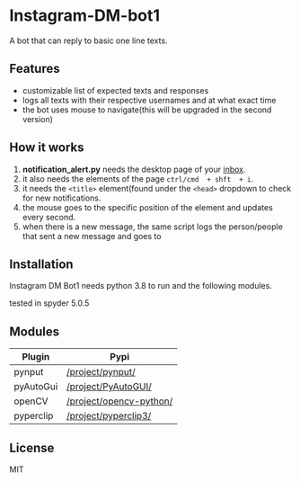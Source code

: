 # Instagram-DM-bot1
A bot that can reply to basic one line texts.

## Features

- customizable list of expected texts and responses
- logs all texts with their respective usernames and at what exact time
- the bot uses mouse to navigate(this will be upgraded in the second version)


## How it works
1. **notification_alert.py** needs the desktop page of your [inbox](https://www.instagram.com/direct/inbox/).
2. it also needs the elements of the page ```ctrl/cmd  + shft  + i```.
3. it needs the ```<title>``` element(found under the ```<head>``` dropdown to check for new notifications.
4. the mouse goes to the specific position of the element and updates every second. 
5. when there is a new message, the same script logs the person/people that sent a new message and goes to 

## Installation

Instagram DM Bot1 needs python 3.8 to run and the following modules.

tested in spyder 5.0.5

## Modules
| Plugin | Pypi |
| ------ | ------ |
| pynput | [/project/pynput/](https://pypi.org/project/pynput/) |
| pyAutoGui | [/project/PyAutoGUI/](https://pypi.org/project/PyAutoGUI/) |
| openCV| [/project/opencv-python/](https://pypi.org/project/opencv-python/) |
| pyperclip | [/project/pyperclip3/](https://pypi.org/project/pyperclip3/) |


## License

MIT


